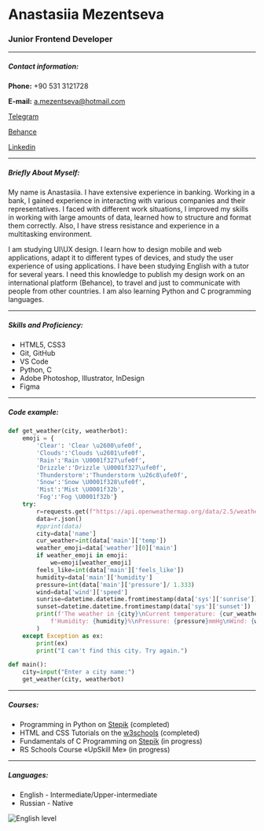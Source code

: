 # Anastasiia Mezentseva

### Junior Frontend Developer

---

##### __Contact information:__

__Phone:__ +90 531 3121728

__E-mail:__ a.mezentseva@hotmail.com

[Telegram](https://t.me/Nastasien)

[Behance](https://www.behance.net/nst_mznts)

[Linkedin](linkedin.com/in/anastasiia-mezentseva-5b23b4234)

---

##### __Briefly About Myself:__

My name is Anastasiia. I have extensive experience in banking. Working in a bank, I gained experience in interacting with various companies and their representatives. I faced with different work situations, I improved my skills in working with large amounts of data, learned how to structure and format them correctly. Also, I have stress resistance and experience in a multitasking environment.

I am studying UI\UX design. I learn how to design mobile and web applications, adapt it to different types of devices, and study the user experience of using applications. I have been studying English with a tutor for several years. I need this knowledge to publish my design work on an international platform (Behance), to travel and just to communicate with people from other countries. I am also learning Python and C programming languages.

---

##### __Skills and Proficiency:__

- HTML5, CSS3
- Git, GitHub
- VS Code
- Python, C
- Adobe Photoshop, Illustrator, InDesign
- Figma

---

##### __Code example:__

```python
def get_weather(city, weatherbot):
    emoji = {
        'Clear': 'Clear \u2600\ufe0f',
        'Clouds':'Clouds \u2601\ufe0f',
        'Rain':'Rain \U0001f327\ufe0f',
        'Drizzle':'Drizzle \U0001f327\ufe0f',
        'Thunderstorm':'Thunderstorm \u26c8\ufe0f',
        'Snow':'Snow \U0001f328\ufe0f',
        'Mist':'Mist \U0001f32b',
        'Fog':'Fog \U0001f32b'}
    try:
        r=requests.get(f"https://api.openweathermap.org/data/2.5/weather?q={city}&appid={weatherbot}&units=metric")
        data=r.json()
        #pprint(data)
        city=data['name']
        cur_weather=int(data['main']['temp'])
        weather_emoji=data['weather'][0]['main']
        if weather_emoji in emoji:
            we=emoji[weather_emoji]
        feels_like=int(data['main']['feels_like'])
        humidity=data['main']['humidity']
        pressure=int(data['main']['pressure']/ 1.333)
        wind=data['wind']['speed']
        sunrise=datetime.datetime.fromtimestamp(data['sys']['sunrise'])
        sunset=datetime.datetime.fromtimestamp(data['sys']['sunset'])
        print(f'The weather in {city}\nCurrent temperature: {cur_weather}C° {we}\nFeels like: {feels_like}C°\n'
            f'Humidity: {humidity}%\nPressure: {pressure}mmHg\nWind: {wind}m/s\nSunrise: {sunrise}\nSunset: {sunset}'
        )
    except Exception as ex:
        print(ex)
        print("I can't find this city. Try again.")

def main():
    city=input("Enter a city name:")
    get_weather(city, weatherbot)
```

---

##### __Courses:__

- Programming in Python on [Stepik](https://stepik.org) (completed)
- HTML and CSS Tutorials on the [w3schools](https://www.w3schools.com/) (completed)
- Fundamentals of C Programming on [Stepik](https://stepik.org) (in progress)
- RS Schools Course «UpSkill Me» (in progress)

---

##### __Languages:__

- English - Intermediate/Upper-intermediate
- Russian - Native

![English level](https://media-exp1.licdn.com/dms/image/C561FAQGlBgv6TjunJQ/feedshare-document-cover-images_1280/0/1660074500869?e=1661778000&v=beta&t=XFCE5vDLGHns7C0ueCXhJjzzzbh6ce7ZM6wA5YrBZjA 'Grammar Foundations')
